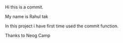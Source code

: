 Hi this is a commit.

My name  is Rahul tak

In this project i have first time used the commit function.

Thanks to Neog Camp

